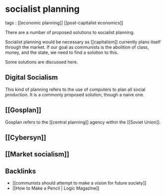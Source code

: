 # socialist planning

tags
: [[economic planning]] [[post-capitalist economics]]

There are a number of proposed solutions to socialist planning.

Socialist planning would be necessary as [[capitalism]] currently plans itself through the market. If our goal as communists is the abolition of class, money, and the state, we need to find a solution to this.

Some solutions are discussed here.


## Digital Socialism

This kind of planning refers to the use of computers to plan all social production. It is a commonly proposed solution, though a naive one.


## [[Gosplan]]

Gosplan refers to the [[central planning]] agency within the [[Soviet Union]].


## [[Cybersyn]]


## [[Market socialism]]


## Backlinks

-   [[communists should attempt to make a vision for future society]]
-   [[How to Make a Pencil | Logic Magazine]]
